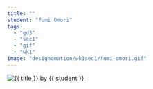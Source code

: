 ```yaml
---
title: ""
student: "Fumi Omori"
tags:
  - "gd3"
  - "sec1"
  - "gif"
  - "wk1"
image: "designamation/wk1sec1/fumi-omori.gif"
---
```


<img src="{{urls.media}}/{{ image }}" alt="{{ title }}"/>
by {{ student }}

